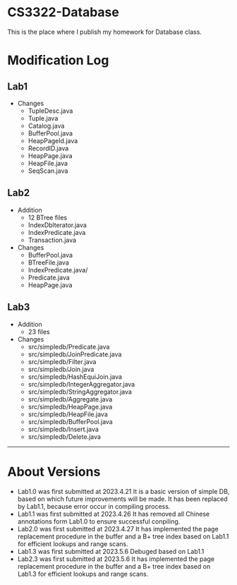 # CS3322-Database
This is the place where I publish my homework for Database class.
# Modification Log
## Lab1
- Changes
  - TupleDesc.java
   - Tuple.java
   - Catalog.java
   - BufferPool.java
   - HeapPageId.java
  - RecordID.java
  - HeapPage.java
  - HeapFile.java
  - SeqScan.java
## Lab2
- Addition
  - 12 BTree files
  - IndexDblterator.java
  - IndexPredicate.java
  - Transaction.java
- Changes
  - BufferPool.java
  - BTreeFile.java
  - IndexPredicate.java/
  - Predicate.java
  - HeapPage.java
## Lab3
- Addition
  - 23 files
- Changes
  *  src/simpledb/Predicate.java
  *  src/simpledb/JoinPredicate.java
  *  src/simpledb/Filter.java
  *  src/simpledb/Join.java
  *  src/simpledb/HashEquiJoin.java
  *  src/simpledb/IntegerAggregator.java
  *  src/simpledb/StringAggregator.java
  *  src/simpledb/Aggregate.java
  *  src/simpledb/HeapPage.java
  *  src/simpledb/HeapFile.java
  *  src/simpledb/BufferPool.java
  *  src/simpledb/Insert.java
  *  src/simpledb/Delete.java

***


# About Versions
- Lab1.0 was first submitted at 2023.4.21
  It is a basic version of simple DB, based on which future improvements will be made.
  It has been replaced by Lab1.1, because error occur in compiling process.
- Lab1.1 was first submitted at 2023.4.26
  It has removed all Chinese annotations form Lab1.0 to ensure successful conpiling.
- Lab2.0 was first submitted at 2023.4.27
  It has implemented the page replacement procedure in the buffer and a B+ tree index based on Lab1.1 for efficient lookups and range scans.
- Lab1.3 was first submitted at 2023.5.6
  Debuged based on Lab1.1
- Lab2.3 was first submitted at 2023.5.6
  It has implemented the page replacement procedure in the buffer and a B+ tree index based on Lab1.3 for efficient lookups and range scans.
